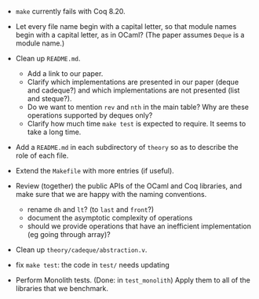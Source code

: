 * `make` currently fails with Coq 8.20.

* Let every file name begin with a capital letter,
  so that module names begin with a capital letter,
  as in OCaml? (The paper assumes `Deque` is a module name.)

* Clean up `README.md`.

  + Add a link to our paper.
  + Clarify which implementations are presented in our paper (deque and cadeque?)
    and which implementations are not presented (list and steque?).
  + Do we want to mention `rev` and `nth` in the main table?
    Why are these operations supported by deques only?
  + Clarify how much time `make test` is expected to require.
    It seems to take a long time.

* Add a `README.md` in each subdirectory of `theory`
  so as to describe the role of each file.

* Extend the `Makefile` with more entries (if useful).

* Review (together) the public APIs of the OCaml and Coq libraries,
  and make sure that we are happy with the naming conventions.
  + rename `dh` and `lt`? (to `last` and `front`?)
  + document the asymptotic complexity of operations
  + should we provide operations that have an inefficient implementation
    (eg going through array)?

* Clean up `theory/cadeque/abstraction.v`.

* fix `make test`: the code in `test/` needs updating

* Perform Monolith tests. (Done: in `test_monolith`)
  Apply them to all of the libraries that we benchmark.
